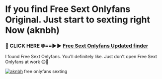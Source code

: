 # If you find Free Sext Onlyfans Original. Just start to sexting right Now (aknbh)

<h3>🔴 CLICK HERE 🌐==►► <a href="https://tinyurl.com/mtbk5fxa" rel="nofollow">Free Sext Onlyfans Updated finder</a></h3>

I found Free Sext Onlyfans. You'll definitely like. Just don't open Free Sext Onlyfans at work 😉💬

[![aknbh](https://i.imgur.com/Q8WKrnY.jpeg)](https://tinyurl.com/mtbk5fxa)
free onlyfans sexting